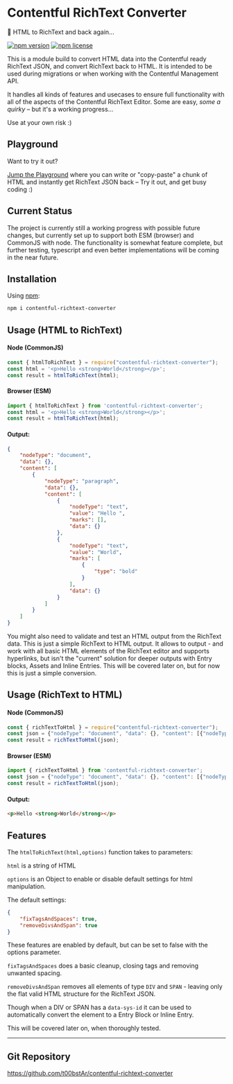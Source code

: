 # Contentful RichText Converter

🚀 HTML to RichText and back again...

[![npm version](https://img.shields.io/npm/v/contentful-richtext-converter)](https://www.npmjs.com/package/contentful-richtext-converter)
[![npm license](https://img.shields.io/npm/l/contentful-richtext-converter)](https://www.npmjs.com/package/contentful-richtext-converter)


This is a module build to convert HTML data into the Contentful ready RichText JSON, and convert RichText back to HTML. 
It is intended to be used during migrations or when working with the Contentful Management API.

It handles all kinds of features and usecases to ensure full functionality with all of the aspects of the Contentful RichText Editor.
Some are easy, *some a quirky* – but it's a working progress...

Use at your own risk :)

## Playground

Want to try it out?

[Jump the Playground](https://contentful-richtext-converter.netlify.app/) where you can write or "copy-paste" a chunk of HTML and instantly get RichText JSON back – Try it out, and get busy coding :)

## Current Status

The project is currently still a working progress with possible future changes, but currently set up to support both ESM (browser) and CommonJS with node.
The functionality is somewhat feature complete, but further testing, typescript and even better implementations will be coming in the near future.

## Installation

Using [npm](https://www.npmjs.com/package/contentful-richtext-converter):

```sh
npm i contentful-richtext-converter
```

## Usage (HTML to RichText)

#### Node (CommonJS)

```js
const { htmlToRichText } = require("contentful-richtext-converter");
const html = '<p>Hello <strong>World</strong></p>';
const result = htmlToRichText(html);
```

#### Browser (ESM)

```js
import { htmlToRichText } from 'contentful-richtext-converter';
const html = '<p>Hello <strong>World</strong></p>';
const result = htmlToRichText(html);
```

####  Output:

```json
{
    "nodeType": "document",
    "data": {},
    "content": [
        {
            "nodeType": "paragraph",
            "data": {},
            "content": [
                {
                    "nodeType": "text",
                    "value": "Hello ",
                    "marks": [],
                    "data": {}
                },
                {
                    "nodeType": "text",
                    "value": "World",
                    "marks": [
                        {
                            "type": "bold"
                        }
                    ],
                    "data": {}
                }
            ]
        }
    ]
}
```

You might also need to validate and test an HTML output from the RichText data.
This is just a simple RichText to HTML output. It allows to output - and work with all basic HTML elements of the RichText editor and supports hyperlinks, 
but isn't the "current" solution for deeper outputs with Entry blocks, Assets and Inline Entries. This will be covered later on, but for now this is just a simple conversion.

## Usage (RichText to HTML)

#### Node (CommonJS)

```js
const { richTextToHtml } = require("contentful-richtext-converter");
const json = {"nodeType": "document", "data": {}, "content": [{"nodeType": "paragraph", "data": {}, "content": [{"nodeType": "text", "value": "Hello ", "marks": [], "data": {}}, {"nodeType": "text", "value": "World", "marks": [{"type": "bold"}], "data": {}}]}]};
const result = richTextToHtml(json);
```

#### Browser (ESM)

```js
import { richTextToHtml } from 'contentful-richtext-converter';
const json = {"nodeType": "document", "data": {}, "content": [{"nodeType": "paragraph", "data": {}, "content": [{"nodeType": "text", "value": "Hello ", "marks": [], "data": {}}, {"nodeType": "text", "value": "World", "marks": [{"type": "bold"}], "data": {}}]}]};
const result = richTextToHtml(json);
```

####  Output:

```html
<p>Hello <strong>World</strong></p>
```

## Features
The ```htmlToRichText(html,options)``` function takes to parameters:

```html``` is a string of HTML

```options``` is an Object to enable or disable default settings for html manipulation.

The default settings:

```json
{
    "fixTagsAndSpaces": true,
    "removeDivsAndSpan": true
}
```

These features are enabled by default, but can be set to false with the options parameter.

```fixTagsAndSpaces``` does a basic cleanup, closing tags and removing unwanted spacing.

```removeDivsAndSpan``` removes all elements of type ```DIV``` and ```SPAN``` - leaving only the flat valid HTML structure for the RichText JSON.

Though when a DIV or SPAN has a ```data-sys-id``` it can be used to automatically convert the element to a Entry Block or Inline Entry.

This will be covered later on, when thoroughly tested.

___

## Git Repository

https://github.com/t00bstAr/contentful-richtext-converter
